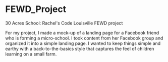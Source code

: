# FEWD_Project
30 Acres School: Rachel's Code Louisville FEWD project

For my project, I made a mock-up of a landing page for a Facebook friend who is forming a micro-school. I took content from her Facebook group and organized it into a simple landing page. I wanted to keep things simple and earthy with a back-to-the-basics style that captures the feel of children learning on a small farm.

